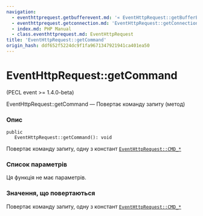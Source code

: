 ```yaml
---
navigation:
  - eventhttprequest.getbufferevent.md: '« EventHttpRequest::getBufferEvent'
  - eventhttprequest.getconnection.md: 'EventHttpRequest::getConnection »'
  - index.md: PHP Manual
  - class.eventhttprequest.md: EventHttpRequest
title: 'EventHttpRequest::getCommand'
origin_hash: ddf652f5224dc9f1fa9671347921941ca401ea50
---
```

# EventHttpRequest::getCommand

(PECL event >= 1.4.0-beta)

EventHttpRequest::getCommand — Повертає команду запиту (метод)

### Опис

```methodsynopsis
public
   EventHttpRequest::getCommand(): void
```

Повертає команду запиту, одну з констант [`EventHttpRequest::CMD_*`](class.eventhttprequest.md#eventhttprequest.constants)

### Список параметрів

Ця функція не має параметрів.

### Значення, що повертаються

Повертає команду запиту, одну з констант [`EventHttpRequest::CMD_*`](class.eventhttprequest.md#eventhttprequest.constants)
